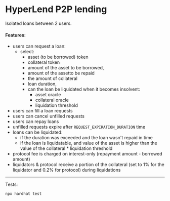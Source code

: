 # HyperLend P2P lending

Isolated loans between 2 users.

#### Features:

- users can request a loan:
    - select:
        - asset (to be borrowed) token 
        - collateral token 
        - amount of the asset to be borrowed, 
        - amount of the assetto be repaid
        - the amount of collateral 
        - loan duration, 
        - can the loan be liquidated when it becomes insolvent:
            - asset oracle 
            - collateral oracle
            - liquidation threshold
- users can fill a loan requests
- users can cancel unfilled requests
- users can repay loans
- unfilled requests expire after `REQUEST_EXPIRATION_DURATION` time
- loans can be liquidated:
    - if the duration was exceeded and the loan wasn't repaid in time
    - if the loan is liquidatable, and value of the asset is higher than the value of the collateral * liquidation threshold
- protocol fee is charged on interest-only (repayment amount - borrowed amount)
- liquidators & protocol receive a portion of the collateral (set to 1% for the liquidator and 0.2% for protocol) during liquidations

---

Tests:

`npx hardhat test`
